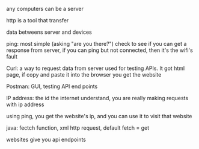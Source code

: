 any computers can be a server

http is a tool that transfer 

data betweens server and devices

ping: most simple (asking "are you there?") check to see if you can get a response from server, if you can ping but not connected, then it's the wifi's fault

Curl: a way to request data from server used for testing APIs.  It got html page, if copy and paste it into the browser you get the website

Postman: GUI, testing API end points

IP address: the id the internet understand, you are really making requests with ip address

using ping, you get the website's ip, and you can use it to visit that website

java: fectch function, xml http request, default fetch = get

websites give you api endpoints